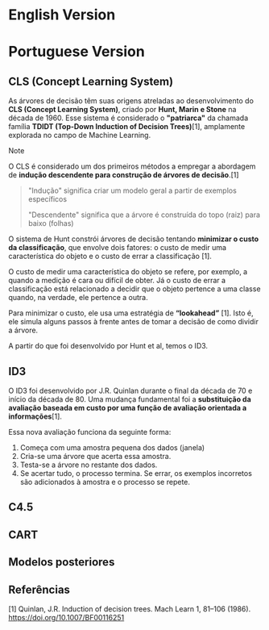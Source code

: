 # English Version


# Portuguese Version

## CLS (Concept Learning System)

As árvores de decisão têm suas origens atreladas ao desenvolvimento do **CLS (Concept Learning System)**, criado por **Hunt, Marin e Stone** na década de 1960. Esse sistema é considerado o **"patriarca"** da chamada família **TDIDT (Top-Down Induction of Decision Trees)**[1], amplamente explorada no campo de Machine Learning. 

>[!NOTE]
> O CLS é considerado um dos primeiros métodos a empregar a abordagem de **indução descendente para construção de árvores de decisão**.[1]

> "Indução" significa criar um modelo geral a partir de exemplos específicos
> 
> "Descendente" significa que a árvore é construída do topo (raiz) para baixo (folhas)

O sistema de Hunt constrói árvores de decisão tentando **minimizar o custo da classificação**, que envolve dois fatores: o custo de medir uma característica do objeto e o custo de errar a classificação [1]. 

O custo de medir uma característica do objeto se refere, por exemplo, a quando a medição é cara ou difícil de obter. Já o custo de errar a classificação está relacionado a decidir que o objeto pertence a uma classe quando, na verdade, ele pertence a outra.

Para minimizar o custo, ele usa uma estratégia de **“lookahead”** [1]. Isto é, ele simula alguns passos à frente antes de tomar a decisão de como dividir a árvore.

A partir do que foi desenvolvido por Hunt et al, temos o ID3.

## ID3
O ID3 foi desenvolvido por J.R. Quinlan durante o final da década de 70 e início da década de 80. Uma mudança fundamental foi a **substituição da avaliação baseada em custo por uma função de avaliação orientada a informações**[1]. 

Essa nova avaliação funciona da seguinte forma:
1. Começa com uma amostra pequena dos dados (janela)
2. Cria-se uma árvore que acerta essa amostra.
3. Testa-se a árvore no restante dos dados.
4. Se acertar tudo, o processo termina. Se errar, os exemplos incorretos são adicionados à amostra e o processo se repete.

## C4.5




## CART


## Modelos posteriores



## Referências
[1]  Quinlan, J.R. Induction of decision trees. Mach Learn 1, 81–106 (1986). https://doi.org/10.1007/BF00116251
